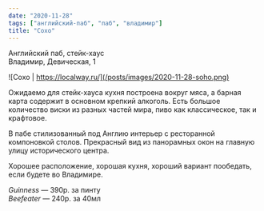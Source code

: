 ```yaml
---
date: "2020-11-28"
tags: ["английский-паб", "паб", "владимир"]
title: "Сохо"
---
```


Английский паб, стейк-хаус\
Владимир, ​Девическая, 1

![Сохо | https://localway.ru/](/posts/images/2020-11-28-soho.png)


Ожидаемо для стейк-хауса кухня построена вокруг мяса, а барная карта содержит в основном крепкий алкоголь. Есть большое количество виски из разных частей мира, пиво как классическое, так и крафтовое.

<!--more-->

В пабе стилизованный под Англию интерьер с ресторанной компоновкой столов. Прекрасный вид из панорамных окон на главную улицу исторического центра. 

Хорошее расположение, хорошая кухня, хороший вариант пообедать, если будете во Владимире.


_Guinness_ — 390р. за пинту\
_Beefeater_ — 240р. за 40мл
